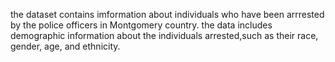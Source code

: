 the dataset contains imformation about individuals who have been arrrested by the police officers in Montgomery country. the data includes demographic information about the individuals arrested,such as their race, gender, age, and ethnicity.
